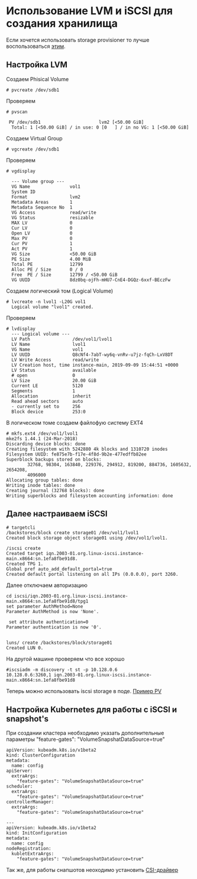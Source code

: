 # Использование LVM и iSCSI для создания хранилища

Если хочется использовать storage provisioner то лучше воспользоваться [этим](https://github.com/kubernetes-incubator/external-storage/tree/master/iscsi/targetd/kubernetes).

## Настройка LVM
Создаем Phisical Volume
```
# pvcreate /dev/sdb1
```
Проверяем
```
# pvscan

 PV /dev/sdb1                      lvm2 [<50.00 GiB]
  Total: 1 [<50.00 GiB] / in use: 0 [0   ] / in no VG: 1 [<50.00 GiB]
```

Создаем Virtual Group
```
# vgcreate /dev/sdb1
```

Проверяем
```
# vgdisplay

  --- Volume group ---
  VG Name               vol1
  System ID             
  Format                lvm2
  Metadata Areas        1
  Metadata Sequence No  1
  VG Access             read/write
  VG Status             resizable
  MAX LV                0
  Cur LV                0
  Open LV               0
  Max PV                0
  Cur PV                1
  Act PV                1
  VG Size               <50.00 GiB
  PE Size               4.00 MiB
  Total PE              12799
  Alloc PE / Size       0 / 0   
  Free  PE / Size       12799 / <50.00 GiB
  VG UUID               8dz0bq-ojFh-mHU7-CnE4-DGQz-6xxf-BEczFw
```

Создаем логический том (Logical Volume)
```
# lvcreate -n lvol1 -L20G vol1
  Logical volume "lvol1" created.
```

Проверяем
```
# lvdisplay
  --- Logical volume ---
  LV Path                /dev/vol1/lvol1
  LV Name                lvol1
  VG Name                vol1
  LV UUID                Q8cNf4-7abT-wy6q-vnRv-u7jz-fqCh-LxV8DT
  LV Write Access        read/write
  LV Creation host, time instance-main, 2019-09-09 15:44:51 +0000
  LV Status              available
  # open                 0
  LV Size                20.00 GiB
  Current LE             5120
  Segments               1
  Allocation             inherit
  Read ahead sectors     auto
  - currently set to     256
  Block device           253:0
```

В логическом томе создаем файлофую систему EXT4   
```
# mkfs.ext4 /dev/vol1/lvol1
mke2fs 1.44.1 (24-Mar-2018)
Discarding device blocks: done                            
Creating filesystem with 5242880 4k blocks and 1310720 inodes
Filesystem UUID: fe875e7b-f17e-4f8d-9b2e-477edffb82ee
Superblock backups stored on blocks: 
        32768, 98304, 163840, 229376, 294912, 819200, 884736, 1605632, 2654208, 
        4096000
Allocating group tables: done                            
Writing inode tables: done                            
Creating journal (32768 blocks): done
Writing superblocks and filesystem accounting information: done   
```

## Далее настраиваем iSCSI
```
# targetcli
/backstores/block create storage01 /dev/vol1/lvol1
Created block storage object storage01 using /dev/vol1/lvol1.

/iscsi create
Created target iqn.2003-01.org.linux-iscsi.instance-main.x8664:sn.1efa8fbe91d8.
Created TPG 1.
Global pref auto_add_default_portal=true
Created default portal listening on all IPs (0.0.0.0), port 3260.
```

Далее отключаем авторизацию
```
cd iscsi/iqn.2003-01.org.linux-iscsi.instance-main.x8664:sn.1efa8fbe91d8/tpg1
set parameter AuthMethod=None
Parameter AuthMethod is now 'None'.

 set attribute authentication=0
Parameter authentication is now '0'.


luns/ create /backstores/block/storage01
Created LUN 0.
```

На другой машине проверяем что все хорошо
```
#iscsiadm -m discovery -t st -p 10.128.0.6
10.128.0.6:3260,1 iqn.2003-01.org.linux-iscsi.instance-main.x8664:sn.1efa8fbe91d8
```

Теперь можно использовать iscsi storage в поде. [Пример PV](https://github.com/kubernetes/examples/blob/master/volumes/iscsi/iscsi.yaml)

## Настройка Kubernetes для работы с iSCSI и snapshot's

При создании кластера необходимо указать дополнительные параметры "feature-gates": "VolumeSnapshatDataSource=true"
```
apiVersion: kubeadm.k8s.io/v1beta2
kind: ClusterConfiguration
metadata:
  name: config
apiServer:
  extraArgs:
    "feature-gates": "VolumeSnapshatDataSource=true"
scheduler:
  extraArgs:
    "feature-gates": "VolumeSnapshatDataSource=true"
controllerManager:
  extraArgs:
    "feature-gates": "VolumeSnapshatDataSource=true"

---
apiVersion: kubeadm.k8s.io/v1beta2
kind: InitConfiguration
metadata:
  name: config
nodeRegistration:
  kubletExtraArgs:
    "feature-gates": "VolumeSnapshatDataSource=true"
```

Так же, для работы снапшотов неоходимо установить [CSI-драйвер](https://github.com/kubernetes-csi/csi-driver-host-path)
